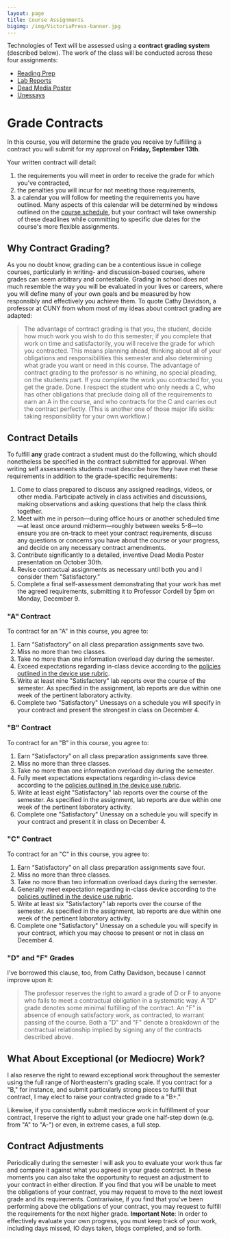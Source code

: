 ```yaml
---
layout: page
title: Course Assignments
bigimg: /img/VictoriaPress-banner.jpg
---
```


Technologies of Text will be assessed using a **contract grading system** (described below). The work of the class will be conducted across these four assignments:

+ [Reading Prep](/assignments/reading-prep)
+ [Lab Reports](/assignments/lab-reports)
+ [Dead Media Poster](/assignments/dead-media)
+ [Unessays](/assignments/unessay)

# Grade Contracts

In this course, you will determine the grade you receive by fulfilling a contract you will submit for my approval on **Friday, September 13th**. 

Your written contract will detail: 

1. the requirements you will meet in order to receive the grade for which you've contracted, 
2. the penalties you will incur for not meeting those requirements,
3. a calendar you will follow for meeting the requirements you have outlined. Many aspects of this calendar will be determined by windows outlined on the [course schedule](/schedule/), but your contract will take ownership of these deadlines while committing to specific due dates for the course's more flexible assignments. 

## Why Contract Grading?

As you no doubt know, grading can be a contentious issue in college courses, particularly in writing- and discussion-based courses, where grades can seem arbitrary and contestable. Grading in school does not much resemble the way you will be evaluated in your lives or careers, where you will define many of your own goals and be measured by how responsibly and effectively you achieve them. To quote Cathy Davidson, a professor at CUNY from whom most of my ideas about contract grading are adapted:

> The advantage of contract grading is that you, the student, decide how much work you wish to do this semester; if you complete that work on time and satisfactorily, you will receive the grade for which you contracted. This means planning ahead, thinking about all of your obligations and responsibilities this semester and also determining what grade you want or need in this course. The advantage of contract grading to the professor is no whining, no special pleading, on the students part. If you complete the work you contracted for, you get the grade. Done. I respect the student who only needs a C, who has other obligations that preclude doing all of the requirements to earn an A in the course, and who contracts for the C and carries out the contract perfectly. (This is another one of those major life skills: taking responsibility for your own workflow.)

## Contract Details

To fulfill **any** grade contract a student must do the following, which should nonetheless be specified in the contract submitted for approval. When writing self assessments students must describe how they have met these requirements in addition to the grade-specific requirements:

1. Come to class prepared to discuss any assigned readings, videos, or other media. Participate actively in class activities and discussions, making observations and asking questions that help the class think together. 
2. Meet with me in person—during office hours or another scheduled time—at least once around midterm—roughly between weeks 5-8—to ensure you are on-track to meet your contract requirements, discuss any questions or concerns you have about the course or your progress, and decide on any necessary contract amendments.
3. Contribute significantly to a detailed, inventive Dead Media Poster presentation on October 30th.
4. Revise contractual assignments as necessary until both you and I consider them "Satisfactory."
5. Complete a final self-assessment demonstrating that your work has met the agreed requirements, submitting it to Professor Cordell by 5pm on Monday, December 9.

### "A" Contract

To contract for an "A" in this course, you agree to:
 
1. Earn “Satisfactory” on all class preparation assignments save two.
2. Miss no more than two classes.
3. Take no more than one information overload day during the semester. 
4. Exceed expectations regarding in-class device according to the [policies outlined in the device use rubric](/policies/). 
5. Write at least nine "Satisfactory" lab reports over the course of the semester. As specified in the assignment, lab reports are due within one week of the pertinent laboratory activity.
6. Complete two "Satisfactory" Unessays on a schedule you will specify in your contract and present the strongest in class on December 4.

### "B" Contract

To contract for an "B" in this course, you agree to:

1. Earn “Satisfactory” on all class preparation assignments save three.
2. Miss no more than three classes.
3. Take no more than one information overload day during the semester. 
4. Fully meet expectations expectations regarding in-class device according to the [policies outlined in the device use rubric](/policies/).
5. Write at least eight "Satisfactory" lab reports over the course of the semester. As specified in the assignment, lab reports are due within one week of the pertinent laboratory activity.
6. Complete one "Satisfactory" Unessay on a schedule you will specify in your contract and present it in class on December 4.

### "C" Contract

To contract for an "C" in this course, you agree to:

1. Earn “Satisfactory” on all class preparation assignments save four.
2. Miss no more than three classes.
3. Take no more than two information overload days during the semester. 
4. Generally meet expectation regarding in-class device according to the [policies outlined in the device use rubric](/policies/). 
5. Write at least six "Satisfactory" lab reports over the course of the semester. As specified in the assignment, lab reports are due within one week of the pertinent laboratory activity.
6. Complete one "Satisfactory" Unessay on a schedule you will specify in your contract, which you may choose to present or not in class on December 4.

### "D" and "F" Grades

I've borrowed this clause, too, from Cathy Davidson, because I cannot improve upon it:

> The professor reserves the right to award a grade of D or F to anyone who fails to meet a contractual obligation in a systematic way. A "D" grade denotes some minimal fulfilling of the contract. An "F" is absence of enough satisfactory work, as contracted, to warrant passing of the course. Both a "D" and "F" denote a breakdown of the contractual relationship implied by signing any of the contracts described above.

## What About Exceptional (or Mediocre) Work?

I also reserve the right to reward exceptional work throughout the semester using the full range of Northeastern's grading scale. If you contract for a "B," for instance, and submit particularly strong pieces to fulfill that contract, I may elect to raise your contracted grade to a "B+."

Likewise, if you consistently submit mediocre work in fulfillment of your contract, I reserve the right to adjust your grade one half-step down (e.g. from "A" to "A-") or even, in extreme cases, a full step.

## Contract Adjustments

Periodically during the semester I will ask you to evaluate your work thus far and compare it against what you agreed in your grade contract. In these moments you can also take the opportunity to request an adjustment to your contract in either direction. If you find that you will be unable to meet the obligations of your contract, you may request to move to the next lowest grade and its requirements. Contrariwise, if you find that you've been performing above the obligations of your contract, you may request to fulfill the requirements for the next higher grade. **Important Note**: In order to effectively evaluate your own progress, you must keep track of your work, including days missed, IO days taken, blogs completed, and so forth.